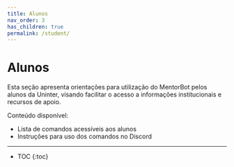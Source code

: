 ```yaml
---
title: Alunos
nav_order: 3
has_children: true
permalink: /student/
---
```


# Alunos

Esta seção apresenta orientações para utilização do MentorBot pelos alunos da Uninter, visando facilitar o acesso a informações institucionais e recursos de apoio.

Conteúdo disponível:
- Lista de comandos acessíveis aos alunos
- Instruções para uso dos comandos no Discord

---

- TOC
{:toc}
